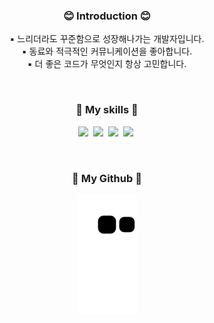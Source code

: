 <h3 align="center">😊 Introduction 😊</h3>
<p align="center">
▪ 느리더라도 꾸준함으로 성장해나가는 개발자입니다.<br>
▪ 동료와 적극적인 커뮤니케이션을 좋아합니다.<br>
▪ 더 좋은 코드가 무엇인지 항상 고민합니다.
</p>
<br>
<h3 align="center">🔨 My skills 🔨</h3>
<p align="center">
  <img src="https://img.shields.io/badge/-JAVA-orange"/>&nbsp
  <img src="https://img.shields.io/badge/-Spring-brightgreen"/>&nbsp
  <img src="https://img.shields.io/badge/-SpringBoot-brightgreen"/>&nbsp
  <img src="https://img.shields.io/badge/-MySQL-navy"/>&nbsp
</p>
<br>
<h3 align="center">🧩 My Github 🧩</h3>
<p align="center">
<img src="https://github.com/ChaYujin/ChaYujin/blob/output/github-contribution-grid-snake.svg" />
</p>
